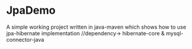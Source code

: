 # JpaDemo
A simple working project written in java-maven which shows how to use jpa-hibernate implementation
//dependency-> hibernate-core & mysql-connector-java
